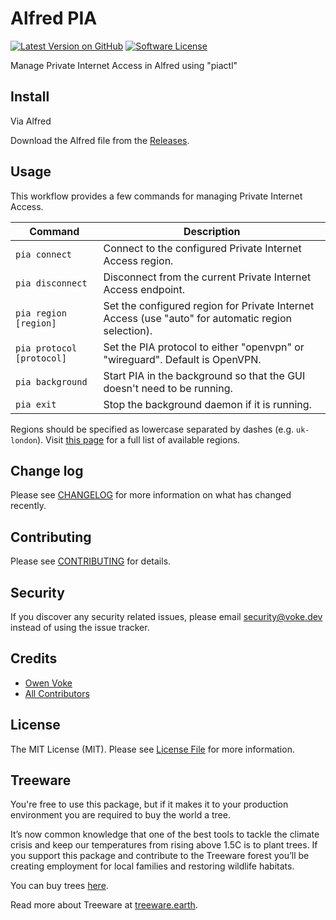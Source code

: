 # Alfred PIA

[![Latest Version on GitHub][ico-version]][link-releases]
[![Software License][ico-license]](LICENSE.md)

Manage Private Internet Access in Alfred using "piactl"

## Install

Via Alfred

Download the Alfred file from the [Releases](https://github.com/owenvoke/alfred-pia/releases).

## Usage

This workflow provides a few commands for managing Private Internet Access.

| Command                   | Description                                                                                        |
| ------------------------- | -------------------------------------------------------------------------------------------------- |
| `pia connect`             | Connect to the configured Private Internet Access region.                                          |
| `pia disconnect`          | Disconnect from the current Private Internet Access endpoint.                                      |
| `pia region [region]`     | Set the configured region for Private Internet Access (use "auto" for automatic region selection). |
| `pia protocol [protocol]` | Set the PIA protocol to either "openvpn" or "wireguard". Default is OpenVPN.                       |
| `pia background`          | Start PIA in the background so that the GUI doesn't need to be running.                            |
| `pia exit`                | Stop the background daemon if it is running.                                                       |

Regions should be specified as lowercase separated by dashes (e.g. `uk-london`). Visit [this page](https://privateinternetaccess.com/pages/network) for a full list of available regions.

## Change log

Please see [CHANGELOG](CHANGELOG.md) for more information on what has changed recently.

## Contributing

Please see [CONTRIBUTING](.github/CONTRIBUTING.md) for details.

## Security

If you discover any security related issues, please email security@voke.dev instead of using the issue tracker.

## Credits

- [Owen Voke][link-author]
- [All Contributors][link-contributors]

## License

The MIT License (MIT). Please see [License File](LICENSE.md) for more information.

## Treeware

You're free to use this package, but if it makes it to your production environment you are required to buy the world a tree.

It’s now common knowledge that one of the best tools to tackle the climate crisis and keep our temperatures from rising above 1.5C is to plant trees. If you support this package and contribute to the Treeware forest you’ll be creating employment for local families and restoring wildlife habitats.

You can buy trees [here][link-treeware-gifting].

Read more about Treeware at [treeware.earth][link-treeware].

[ico-version]: https://img.shields.io/github/v/tag/owenvoke/alfred-pia.svg?sort=semver&style=flat-square
[ico-license]: https://img.shields.io/badge/license-MIT-brightgreen.svg?style=flat-square

[link-releases]: https://github.com/owenvoke/alfred-pia/releases
[link-treeware]: https://treeware.earth
[link-treeware-gifting]: https://ecologi.com/owenvoke?gift-trees
[link-author]: https://github.com/owenvoke
[link-contributors]: ../../contributors
